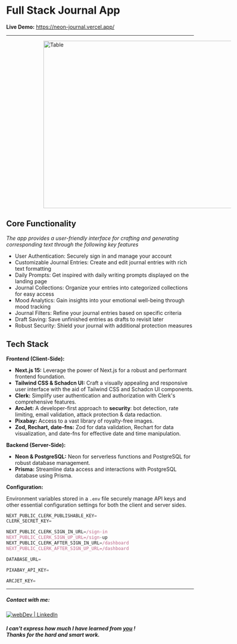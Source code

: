 # Full Stack Journal App 


**Live Demo:** https://neon-journal.vercel.app/

---

![]()<img src="demo.gif" alt="Table" width="600" height="450" style="display: block; margin-left:100px ;"> 

## Core Functionality

*The app provides a user-friendly interface for crafting  and generating corresponding text  through the following key features*

- User Authentication: Securely sign in and manage your account 
- Customizable Journal Entries: Create and edit journal entries with rich text formatting 
- Daily Prompts: Get inspired with daily writing prompts displayed on the landing page 
- Journal Collections: Organize your entries into categorized collections for easy access 
- Mood Analytics: Gain insights into your emotional well-being through mood tracking 
- Journal Filters: Refine your journal entries based on specific criteria 
- Draft Saving: Save unfinished entries as drafts to revisit later 
- Robust Security: Shield your journal with additional protection measures 


## Tech Stack

**Frontend (Client-Side):**

- **Next.js 15:** Leverage the power of Next.js for a robust and performant frontend foundation.
- **Tailwind CSS & Schadcn UI:** Craft a visually appealing and responsive user interface with the aid of Tailwind CSS and Schadcn UI components.
- **Clerk:** Simplify user authentication and authorization with Clerk's comprehensive features.
- **ArcJet:** A developer-first approach to **security**: bot detection, rate limiting, email validation, attack protection & data redaction.
- **Pixabay:** Access to a vast library of royalty-free images.
- **Zod, Rechart, date-fns:** Zod for data validation, Rechart for data visualization, and date-fns for effective date and time manipulation.

**Backend (Server-Side):**

- **Neon & PostgreSQL:** Neon for serverless functions and PostgreSQL for robust database management.
- **Prisma:** Streamline data access and interactions with  PostgreSQL database using Prisma.

**Configuration:**

Environment variables stored in a `.env` file securely manage API keys and other essential configuration settings for both the client and server sides.

``` js 
NEXT_PUBLIC_CLERK_PUBLISHABLE_KEY=
CLERK_SECRET_KEY=

NEXT_PUBLIC_CLERK_SIGN_IN_URL=/sign-in
NEXT_PUBLIC_CLERK_SIGN_UP_URL=/sign-up
NEXT_PUBLIC_CLERK_AFTER_SIGN_IN_URL=/dashboard
NEXT_PUBLIC_CLERK_AFTER_SIGN_UP_URL=/dashboard

DATABASE_URL=

PIXABAY_API_KEY=

ARCJET_KEY=
```
---




##### Contact with me:

[<img alt="webDev | LinkedIn" src="https://img.shields.io/badge/linkedin-0077B5.svg?&style=for-the-badge&logo=linkedin&logoColor=white" />][linkedin]

[linkedin]: https://www.linkedin.com/in/sergiy-antonyuk/


##### I can't express how much I have learned from [you](https://www.youtube.com/@GreatStackDev) ! <br> Thanks for the hard and smart work.
